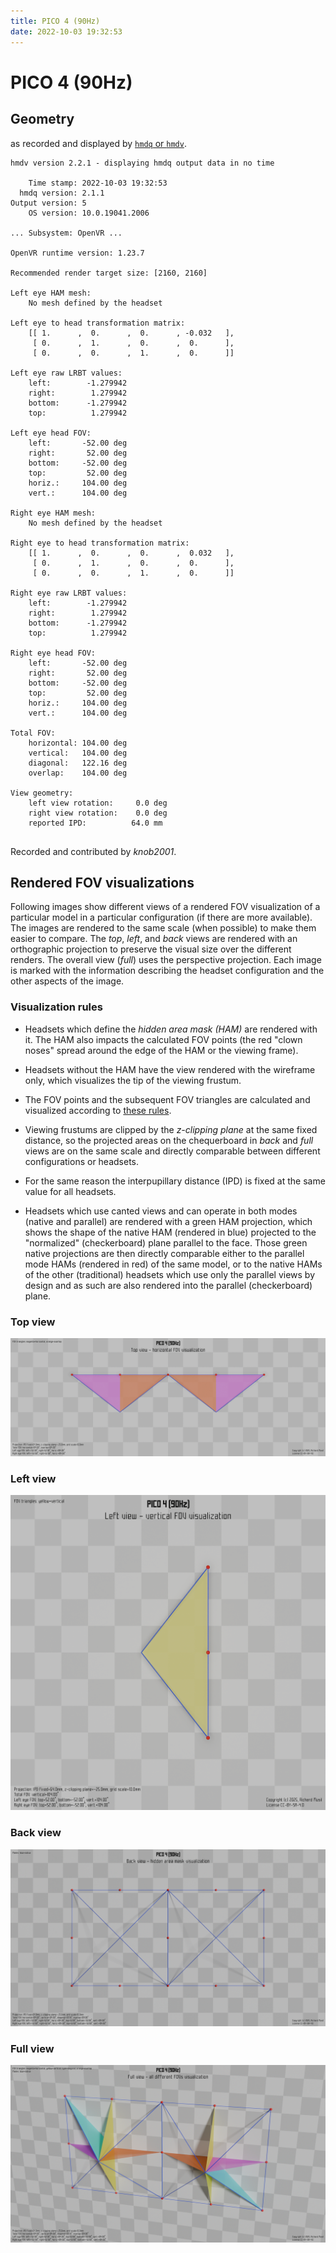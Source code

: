 ```yaml
---
title: PICO 4 (90Hz)
date: 2022-10-03 19:32:53
---
```

# PICO 4 (90Hz)

## Geometry

as recorded and displayed by [`hmdq` or `hmdv`](https://github.com/risa2000/hmdq).
```
hmdv version 2.2.1 - displaying hmdq output data in no time

    Time stamp: 2022-10-03 19:32:53
  hmdq version: 2.1.1
Output version: 5
    OS version: 10.0.19041.2006

... Subsystem: OpenVR ...

OpenVR runtime version: 1.23.7

Recommended render target size: [2160, 2160]

Left eye HAM mesh:
    No mesh defined by the headset

Left eye to head transformation matrix:
    [[ 1.      ,  0.      ,  0.      , -0.032   ],
     [ 0.      ,  1.      ,  0.      ,  0.      ],
     [ 0.      ,  0.      ,  1.      ,  0.      ]]

Left eye raw LRBT values:
    left:        -1.279942
    right:        1.279942
    bottom:      -1.279942
    top:          1.279942

Left eye head FOV:
    left:       -52.00 deg
    right:       52.00 deg
    bottom:     -52.00 deg
    top:         52.00 deg
    horiz.:     104.00 deg
    vert.:      104.00 deg

Right eye HAM mesh:
    No mesh defined by the headset

Right eye to head transformation matrix:
    [[ 1.      ,  0.      ,  0.      ,  0.032   ],
     [ 0.      ,  1.      ,  0.      ,  0.      ],
     [ 0.      ,  0.      ,  1.      ,  0.      ]]

Right eye raw LRBT values:
    left:        -1.279942
    right:        1.279942
    bottom:      -1.279942
    top:          1.279942

Right eye head FOV:
    left:       -52.00 deg
    right:       52.00 deg
    bottom:     -52.00 deg
    top:         52.00 deg
    horiz.:     104.00 deg
    vert.:      104.00 deg

Total FOV:
    horizontal: 104.00 deg
    vertical:   104.00 deg
    diagonal:   122.16 deg
    overlap:    104.00 deg

View geometry:
    left view rotation:     0.0 deg
    right view rotation:    0.0 deg
    reported IPD:          64.0 mm


```
Recorded and contributed by _knob2001_.

## Rendered FOV visualizations

Following images show different views of a rendered FOV visualization of a
particular model in a particular configuration (if there are more available).
The images are rendered to the same scale (when possible) to make them easier
to compare. The _top_, _left_, and _back_ views are rendered with an
orthographic projection to preserve the visual size over the different renders.
The overall view (_full_) uses the perspective projection. Each image is marked
with the information describing the headset configuration and the other aspects
of the image.

### Visualization rules

* Headsets which define the _hidden area mask (HAM)_ are rendered with it. The
  HAM also impacts the calculated FOV points (the red "clown noses" spread
  around the edge of the HAM or the viewing frame).

* Headsets without the HAM have the view rendered with the wireframe only, which
  visualizes the tip of the viewing frustum.

* The FOV points and the subsequent FOV triangles are calculated and visualized
  according to [these
  rules](https://risa2000.github.io/vrdocs/docs/hmd_fov_calculation).

* Viewing frustums are clipped by the _z-clipping plane_ at the same fixed
  distance, so the projected areas on the chequerboard in _back_ and _full_
  views are on the same scale and directly comparable between different
  configurations or headsets.

* For the same reason the interpupillary distance (IPD) is fixed at the same
  value for all headsets.

* Headsets which use canted views and can operate in both modes (native and
  parallel) are rendered with a green HAM projection, which shows the shape of
  the native HAM (rendered in blue) projected to the "normalized"
  (checkerboard) plane parallel to the face. Those green native projections are
  then directly comparable either to the parallel mode HAMs (rendered in red)
  of the same model, or to the native HAMs of the other (traditional) headsets
  which use only the parallel views by design and as such are also rendered
  into the parallel (checkerboard) plane.

### Top view
[![PICO 4 (90Hz) - top view](../images/PICO4_Native_R90_top.dmx.png)](../images/PICO4_Native_R90_top.dmx.png)

### Left view
[![PICO 4 (90Hz) - left view](../images/PICO4_Native_R90_left.dmx.png)](../images/PICO4_Native_R90_left.dmx.png)

### Back view
[![PICO 4 (90Hz) - back view](../images/PICO4_Native_R90_back.dmx.png)](../images/PICO4_Native_R90_back.dmx.png)

### Full view
[![PICO 4 (90Hz) - full view](../images/PICO4_Native_R90_over.dmx.png)](../images/PICO4_Native_R90_over.dmx.png)

